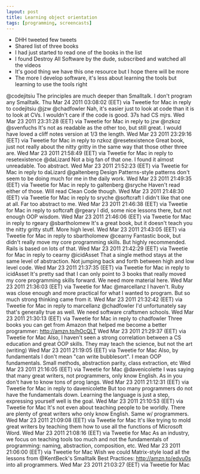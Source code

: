 ```yaml
---
layout: post
title: Learning object orientation
tags: [programming, screencasts]
---
```


* DHH tweeted few tweets
* Shared list of three books
* I had just started to read one of the books in the list
* I found Destroy All Software by the dude, subscribed and watched all the videos
* It's good thing we have this one resource but I hope there will be more
* The more I develop software, it's less about learning the tools but learning to use the tools right


@codejitsiu The principles are much deeper than Smalltalk. I don't program any Smalltalk.
Thu Mar 24 2011 03:08:02 (EET) via Tweetie for Mac in reply to codejitsiu
@jzw @chadfowler Nah, it's easier just to look at code than it is to look at CVs. I wouldn't care if the code is good. 37s had CS mjrs.
Wed Mar 23 2011 23:31:28 (EET) via Tweetie for Mac in reply to jzw
@nzkoz @svenfuchs It's not as readable as the other too, but still great. I would have loved a cliff notes version at 1/3 the length.
Wed Mar 23 2011 23:29:16 (EET) via Tweetie for Mac in reply to nzkoz
@resetexistence Great book, just not really about the nitty gritty in the same way that those other three are.
Wed Mar 23 2011 21:58:49 (EET) via Tweetie for Mac in reply to resetexistence
@daLizard Not a big fan of that one. I found it almost unreadable. Too abstract.
Wed Mar 23 2011 21:52:23 (EET) via Tweetie for Mac in reply to daLizard
@galtenberg Design Patterns-style patterns don't seem to be doing much for me in the daily work.
Wed Mar 23 2011 21:49:35 (EET) via Tweetie for Mac in reply to galtenberg
@sryche Haven't read either of those. Will read Clean Code though.
Wed Mar 23 2011 21:48:30 (EET) via Tweetie for Mac in reply to sryche
@softcraft I didn't like that one at all. Far too abstract to me.
Wed Mar 23 2011 21:46:38 (EET) via Tweetie for Mac in reply to softcraft
@rgeary I did, some nice lessons there, but not enough OOP wisdom.
Wed Mar 23 2011 21:46:06 (EET) via Tweetie for Mac in reply to rgeary
@sbartholomew It's a great book, but it doesn't teach you the nitty gritty stuff. More high level.
Wed Mar 23 2011 21:43:05 (EET) via Tweetie for Mac in reply to sbartholomew
@cearny Fantastic book, but didn't really move my core programming skills. But highly recommended. Rails is based on lots of that.
Wed Mar 23 2011 21:42:29 (EET) via Tweetie for Mac in reply to cearny
@icidAsset That a single method stays at the same level of abstraction. Not jumping back and forth between high and low level code.
Wed Mar 23 2011 21:37:35 (EET) via Tweetie for Mac in reply to icidAsset
It's pretty sad that I can only point to 3 books that really moved my core programming skills forward. We need more material here.
Wed Mar 23 2011 21:36:03 (EET) via Tweetie for Mac
@marcellanz I haven't. Ruby was close enough and more practical for what I wanted to program. But so much strong thinking came from it.
Wed Mar 23 2011 21:32:42 (EET) via Tweetie for Mac in reply to marcellanz
@chadfowler I'd unfortunately say that's generally true as well. We need software craftsmen schools.
Wed Mar 23 2011 21:30:13 (EET) via Tweetie for Mac in reply to chadfowler
Three books you can get from Amazon that helped me become a better programmer: http://amzn.to/hOcQLT
Wed Mar 23 2011 21:29:37 (EET) via Tweetie for Mac
Also, I haven't seen a strong correlation between a CS education and great OOP skills. They may teach the science, but not the art (writing)
Wed Mar 23 2011 21:19:05 (EET) via Tweetie for Mac
Also, by fundamentals I don't mean "can write bubblesort". I mean OOP fundamentals. Small methods, abstraction parity, class extraction, etc
Wed Mar 23 2011 21:16:05 (EET) via Tweetie for Mac
@davenicolette I was saying that many great writers, not programmers, only know English. As in you don't have to know tons of prog langs.
Wed Mar 23 2011 21:12:31 (EET) via Tweetie for Mac in reply to davenicolette
But too many programmers do not have the fundamentals down. Learning the language is just a step, expressing yourself well is the goal.
Wed Mar 23 2011 21:10:53 (EET) via Tweetie for Mac
It's not even about teaching people to be worldly. There are plenty of great writers who only know English. Same w/ programmers.
Wed Mar 23 2011 21:09:08 (EET) via Tweetie for Mac
It's like trying to mold great writers by teaching them how to use all the functions of Microsoft Word.
Wed Mar 23 2011 21:08:16 (EET) via Tweetie for Mac
As an industry, we focus on teaching tools too much and not the fundamentals of programming: naming, abstraction, composition, etc.
Wed Mar 23 2011 21:06:00 (EET) via Tweetie for Mac
Wish we could Matrix-style load all the lessons from @KentBeck's Smalltalk Best Practices: http://amzn.to/edvu0s into all programmers.
Wed Mar 23 2011 21:03:27 (EET) via Tweetie for Mac


